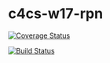 # c4cs-w17-rpn


[![Coverage Status](https://coveralls.io/repos/github/cforce86/c4cs-w17-rpn/badge.png?branch=master)](https://coveralls.io/github/cforce86/c4cs-w17-rpn?branch=master)

[![Build Status](https://travis-ci.org/cforce86/c4cs-w17-rpn.svg?branch=master)](https://travis-ci.org/cforce86/c4cs-w17-rpn)

